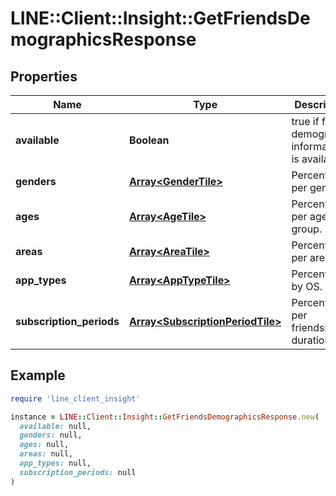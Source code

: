 # LINE::Client::Insight::GetFriendsDemographicsResponse

## Properties

| Name | Type | Description | Notes |
| ---- | ---- | ----------- | ----- |
| **available** | **Boolean** | true if friend demographic information is available. | [optional] |
| **genders** | [**Array&lt;GenderTile&gt;**](GenderTile.md) | Percentage per gender. | [optional] |
| **ages** | [**Array&lt;AgeTile&gt;**](AgeTile.md) | Percentage per age group. | [optional] |
| **areas** | [**Array&lt;AreaTile&gt;**](AreaTile.md) | Percentage per area. | [optional] |
| **app_types** | [**Array&lt;AppTypeTile&gt;**](AppTypeTile.md) | Percentage by OS. | [optional] |
| **subscription_periods** | [**Array&lt;SubscriptionPeriodTile&gt;**](SubscriptionPeriodTile.md) | Percentage per friendship duration. | [optional] |

## Example

```ruby
require 'line_client_insight'

instance = LINE::Client::Insight::GetFriendsDemographicsResponse.new(
  available: null,
  genders: null,
  ages: null,
  areas: null,
  app_types: null,
  subscription_periods: null
)
```

